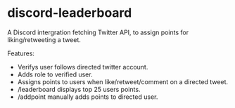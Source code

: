 # discord-leaderboard

A Discord intergration fetching Twitter API, to assign points for liking/retweeting a tweet. 

Features:
 - Verifys user follows directed twitter account.
 - Adds role to verified user.
 - Assigns points to users when like/retweet/comment on a directed tweet.
 - /leaderboard displays top 25 users points.
 - /addpoint manually adds points to directed user.
